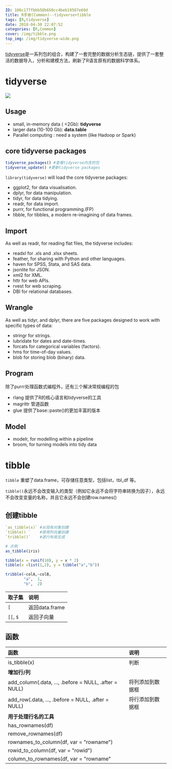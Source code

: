 ```yaml
---
ID: 186c177fbbb58b650cc4beb19587e69d
title: R手册(Common)--tidyverse+tibble
tags: [R,tidyverse]
date: 2018-04-30 22:07:52
categories: [R,Common]
cover: /img/tibble.png
top_img: /img/tidyverse-wide.png
---
```


[tidyverse](https://www.tidyverse.org/)是一系列包的组合，构建了一套完整的数据分析生态链，提供了一套整洁的数据导入，分析和建模方法，刷新了R语言原有的数据科学体系。

<!-- more -->

# tidyverse

![](https://gitee.com/WilenWu/images/raw/master/common/tidyverse_flow.png)


## Usage

- small, in-memory data ( <2Gb):   **tidyverse**
- larger data (10-100 Gb):   **data.table**
- Parallel computing :   need a system (like Hadoop or Spark)

## core tidyverse packages

```R
tidyverse_packages() #查看tidyverse内含的包
tidyverse_update() #更新tidyverse packages
```
`library(tidyverse)` will load the core tidyverse packages:

- ggplot2, for data visualisation.
- dplyr, for data manipulation.
- tidyr, for data tidying.
- readr, for data import.
- purrr, for functional programming.(FP)
- tibble, for tibbles, a modern re-imagining of data frames.

## Import

As well as readr, for reading flat files, the tidyverse includes:

- readxl for .xls and .xlsx sheets.
- feather, for sharing with Python and other languages.
- haven for SPSS, Stata, and SAS data.
- jsonlite for JSON.
- xml2 for XML.
- httr for web APIs.
- rvest for web scraping.
- DBI for relational databases.

## Wrangle

As well as tidyr, and dplyr, there are five packages designed to work with specific types of data:

- stringr for strings.
- lubridate for dates and date-times.
- forcats for categorical variables (factors).
- hms for time-of-day values.
- blob for storing blob (binary) data.

## Program

除了purrr处理函数式编程外，还有三个解决常规编程的包

- rlang 提供了R的核心语言和tidyverse的工具
- magrittr 管道函数
- glue 提供了base::paste()的更加丰富的版本 

## Model

- modelr, for modelling within a pipeline
- broom, for turning models into tidy data

# tibble

`tibble` 重塑了data.frame，可存储任意类型，包括list，tbl_df 等。

`tibble()`永远不会改变输入的类型（例如它永远不会将字符串转换为因子），永远不会改变变量的名称，并且它永远不会创建row.names()

## 创建tibble

```r
`as_tibble(x)` #从现有对象创建
`tibble() `    #使用列向量创建
`tribble()`    #逐行布局生成

# 示例
as_tibble(iris)

tibble(x = runif(10), y = x * 2)
tibble(x =list(1,2), y = tibble("a","b"))

tribble(~colA,~colB, 
        "a",  1,
        "b",  2)
```

取子集|说明
:---|:---
`[ `|返回data.frame
`[[`, `$` |返回子向量

## 函数

函数|说明
:---|:---
is_tibble(x)|判断
**增加行/列**|
add_column(.data, ..., .before = NULL, .after = NULL)|将列添加到数据框
add_row(.data, ..., .before = NULL, .after = NULL)|将行添加到数据框
**用于处理行名的工具**|
has_rownames(df)|
remove_rownames(df)|
rownames_to_column(df, var = "rowname")|
rowid_to_column(df, var = "rowid")|
column_to_rownames(df, var = "rowname"|





